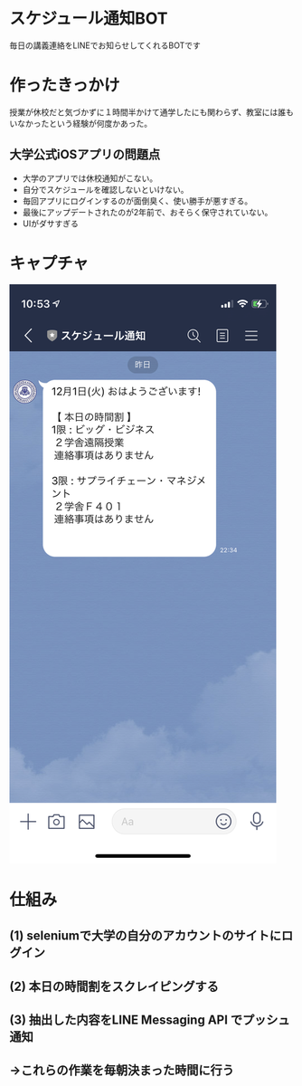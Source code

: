 # スケジュール通知BOT
毎日の講義連絡をLINEでお知らせしてくれるBOTです

# 作ったきっかけ
授業が休校だと気づかずに１時間半かけて通学したにも関わらず、教室には誰もいなかったという経験が何度かあった。

## 大学公式iOSアプリの問題点
- 大学のアプリでは休校通知がこない。
- 自分でスケジュールを確認しないといけない。
- 毎回アプリにログインするのが面倒臭く、使い勝手が悪すぎる。
- 最後にアップデートされたのが2年前で、おそらく保守されていない。
- UIがダサすぎる

# キャプチャ
![画像](images/IMG_0855.PNG)

# 仕組み
## (1) seleniumで大学の自分のアカウントのサイトにログイン
## (2) 本日の時間割をスクレイピングする
## (3) 抽出した内容をLINE Messaging API でプッシュ通知
## →これらの作業を毎朝決まった時間に行う